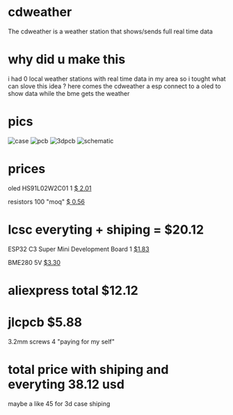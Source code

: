 # cdweather
The cdweather is a weather station that shows/sends full real time data 
# why did u make this
i had 0 local weather stations with real time data in my area so i tought what can slove this idea ? here comes the cdweather a esp connect to a oled to show data while the bme gets the weather 
# pics
![case](https://hc-cdn.hel1.your-objectstorage.com/s/v3/9cf9f6d899c20402250ae5eb10eb7d7e8ea1d185_image.png)
![pcb](https://hc-cdn.hel1.your-objectstorage.com/s/v3/f198b462a5fb3e42df48ccbd27935b3fd93667a5_image.png)
![3dpcb](https://hc-cdn.hel1.your-objectstorage.com/s/v3/f15b15f08ac843b444ec9d7b3dac4451fcfa64ef_image.png)
![schematic](https://hc-cdn.hel1.your-objectstorage.com/s/v3/5125e02faaa4c0ae695dbe05aba960be7e40406e_image.png)


# prices 
oled HS91L02W2C01  1 [$ 2.01
](https://lcsc.com/product-detail/image/HS91L02W2C01_C5248081.html)

resistors  100 "moq" [$ 0.56
](https://lcsc.com/product-detail/image/HS91L02W2C01_C5248081.html)

# lcsc everyting + shiping = $20.12


ESP32 C3 Super Mini Development Board 1  [$1.83
](https://www.aliexpress.com/item/1005007468497664.html?spm=a2g0o.productlist.main.1.b82ea661cAtVYV&algo_pvid=3d9f0c5b-dadc-45d7-a13f-6cdb283eebeb&algo_exp_id=3d9f0c5b-dadc-45d7-a13f-6cdb283eebeb-0&pdp_npi=4%40dis%21EUR%211.92%211.82%21%21%2114.28%2113.57%21%40210101f517325410750837059e58bd%2112000040880478704%21sea%21BE%214162170654%21X&curPageLogUid=e3NsTP49NopA&utparam-url=scene%3Asearch%7Cquery_from%3A&aff_fcid=defef3c831774221a65e9f14bff2f02c-1753477157269-00658-_DCY3UXX&tt=CPS_NORMAL&aff_fsk=_DCY3UXX&aff_platform=portals-tool&sk=_DCY3UXX&aff_trace_key=defef3c831774221a65e9f14bff2f02c-1753477157269-00658-_DCY3UXX&terminal_id=ff9a44d60f6349fba53ecd6b2a42d3c2&afSmartRedirect=y)

BME280 5V [$3.30 
](https://www.aliexpress.com/item/1005006018085460.html?spm=a2g0o.productlist.main.5.7eb76596uRSODr&algo_pvid=c5c66b0b-e705-4d15-acbc-361b36203eed&algo_exp_id=c5c66b0b-e705-4d15-acbc-361b36203eed-4&pdp_ext_f=%7B%22order%22%3A%221024%22%2C%22eval%22%3A%221%22%7D&pdp_npi=4%40dis%21DKK%2135.18%2122.16%21%21%2138.68%2124.37%21%40211b655217532672215896180eb178%2112000035345946703%21sea%21DK%214387459441%21X&curPageLogUid=rQ0fHyFW63aY&utparam-url=scene%3Asearch%7Cquery_from%3A)

# aliexpress total  $12.12
# jlcpcb $5.88


3.2mm screws 4 "paying for my self"

# total price  with shiping and everyting 38.12 usd
maybe a like 45 for 3d case shiping
